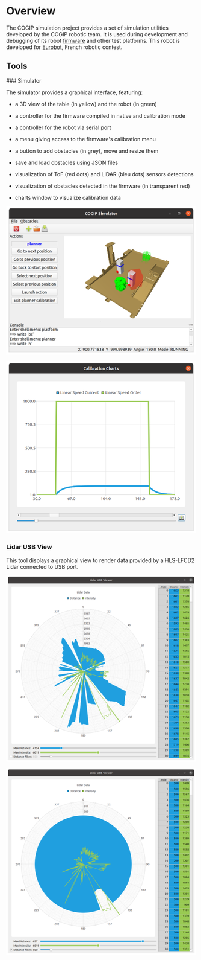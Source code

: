 # Overview

The COGIP simulation project provides a set of simulation utilities developed by the COGIP robotic team.
It is used during development and debugging of its robot [firmware](https://github.com/cogip/mcu-firmware) and other test platforms.
This robot is developed for [Eurobot](https://www.eurobot.org/), French robotic contest.

## Tools

### Simulator

The simulator provides a graphical interface, featuring:

  * a 3D view of the table (in yellow) and the robot (in green)

  * a controller for the firmware compiled in native and calibration mode

  * a controller for the robot via serial port

  * a menu giving access to the firmware's calibration menu

  * a button to add obstacles (in grey), move and resize them

  * save and load obstacles using JSON files

  * visualization of ToF (red dots) and LIDAR (bleu dots) sensors detections

  * visualization of obstacles detected in the firmware (in transparent red)

  * charts window to visualize calibration data

![GUI Overview](img/simulator/gui_overview.png)

![Charts View](img/simulator/charts_view.png)

### Lidar USB View

This tool displays a graphical view to render data provided by a HLS-LFCD2 Lidar connected to USB port.

![View with unfiltered data](img/lidarusb/lidarusb_unfiltered.png)

![View with filtered data](img/lidarusb/lidarusb_filtered.png)
